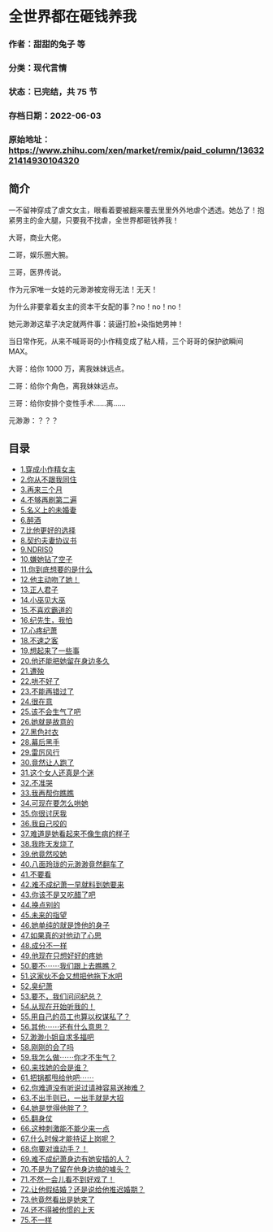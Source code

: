# 全世界都在砸钱养我

### 作者：甜甜的兔子 等

### 分类：现代言情

### 状态：已完结，共 75 节

### 存档日期：2022-06-03

### 原始地址：https://www.zhihu.com/xen/market/remix/paid_column/1363221414930104320


## 简介
一不留神穿成了虐文女主，眼看着要被翻来覆去里里外外地虐个透透。她怂了！抱紧男主的金大腿，只要我不找虐，全世界都砸钱养我！


大哥，商业大佬。


二哥，娱乐圈大腕。


三哥，医界传说。


作为元家唯一女娃的元渺渺被宠得无法！无天！


为什么非要拿着女主的资本干女配的事？no！no！no！


她元渺渺这辈子决定就两件事：装逼打脸+染指她男神！


当日常作死，从来不喊哥哥的小作精变成了粘人精，三个哥哥的保护欲瞬间 MAX。


大哥：给你 1000 万，离我妹妹远点。


二哥：给你个角色，离我妹妹远点。


三哥：给你安排个变性手术……离……


元渺渺：？？？




## 目录
- [1.穿成小作精女主](1.穿成小作精女主.md)<!-- 2021-04-08 10:17 -->
- [2.你从不跟我同住](2.你从不跟我同住.md)<!-- 2021-04-07 13:22 -->
- [3.再来三个月](3.再来三个月.md)<!-- 2021-04-07 13:25 -->
- [4.不够再刷第二遍](4.不够再刷第二遍.md)<!-- 2021-04-07 13:27 -->
- [5.名义上的未婚妻](5.名义上的未婚妻.md)<!-- 2021-04-07 13:28 -->
- [6.醉酒](6.醉酒.md)<!-- 2021-04-07 13:28 -->
- [7.比他更好的选择](7.比他更好的选择.md)<!-- 2021-04-07 13:29 -->
- [8.契约夫妻协议书](8.契约夫妻协议书.md)<!-- 2021-04-07 13:30 -->
- [9.NDRIS0](9.NDRIS0.md)<!-- 2021-04-07 13:30 -->
- [10.嫌她钻了空子](10.嫌她钻了空子.md)<!-- 2021-04-07 13:31 -->
- [11.你到底想要的是什么](11.你到底想要的是什么.md)<!-- 2021-04-13 10:14 -->
- [12.他主动吻了她！](12.他主动吻了她！.md)<!-- 2021-04-13 10:14 -->
- [13.正人君子](13.正人君子.md)<!-- 2021-04-13 10:15 -->
- [14.小巫见大巫](14.小巫见大巫.md)<!-- 2021-04-13 10:15 -->
- [15.不喜欢霸道的](15.不喜欢霸道的.md)<!-- 2021-04-13 10:15 -->
- [16.纪先生，我怕](16.纪先生，我怕.md)<!-- 2021-04-22 08:12 -->
- [17.心疼纪萧](17.心疼纪萧.md)<!-- 2021-04-22 08:12 -->
- [18.不速之客](18.不速之客.md)<!-- 2021-04-25 07:05 -->
- [19.想起来了一些事](19.想起来了一些事.md)<!-- 2021-04-25 07:05 -->
- [20.他还能把她留在身边多久](20.他还能把她留在身边多久.md)<!-- 2021-05-08 07:34 -->
- [21.遭殃](21.遭殃.md)<!-- 2021-05-19 07:18 -->
- [22.哄不好了](22.哄不好了.md)<!-- 2021-05-19 07:18 -->
- [23.不能再错过了](23.不能再错过了.md)<!-- 2021-05-31 07:45 -->
- [24.很在意](24.很在意.md)<!-- 2021-05-31 07:46 -->
- [25.该不会生气了吧](25.该不会生气了吧.md)<!-- 2021-08-27 11:08 -->
- [26.她就是故意的](26.她就是故意的.md)<!-- 2021-08-27 11:08 -->
- [27.黑色衬衣](27.黑色衬衣.md)<!-- 2021-08-27 11:09 -->
- [28.幕后黑手](28.幕后黑手.md)<!-- 2021-08-27 11:09 -->
- [29.雷厉风行](29.雷厉风行.md)<!-- 2021-08-27 11:35 -->
- [30.竟然让人跑了](30.竟然让人跑了.md)<!-- 2021-08-27 11:36 -->
- [31.这个女人还真是个迷](31.这个女人还真是个迷.md)<!-- 2021-08-27 11:36 -->
- [32.不准哭](32.不准哭.md)<!-- 2021-11-22 11:56 -->
- [33.我再帮你瞧瞧](33.我再帮你瞧瞧.md)<!-- 2021-11-22 11:56 -->
- [34.可现在要怎么哄她](34.可现在要怎么哄她.md)<!-- 2021-11-22 11:57 -->
- [35.你很讨厌我](35.你很讨厌我.md)<!-- 2021-11-22 11:57 -->
- [36.我自己咬的](36.我自己咬的.md)<!-- 2021-11-22 11:57 -->
- [37.难道是她看起来不像生病的样子](37.难道是她看起来不像生病的样子.md)<!-- 2021-11-22 11:57 -->
- [38.我昨天发烧了](38.我昨天发烧了.md)<!-- 2021-11-22 11:58 -->
- [39.他竟然咬她](39.他竟然咬她.md)<!-- 2021-11-22 11:58 -->
- [40.八面玲珑的元渺渺竟然翻车了](40.八面玲珑的元渺渺竟然翻车了.md)<!-- 2021-11-22 11:58 -->
- [41.不要看](41.不要看.md)<!-- 2021-11-22 11:59 -->
- [42.难不成纪萧一早就料到她要来](42.难不成纪萧一早就料到她要来.md)<!-- 2021-11-22 11:59 -->
- [43.你该不是又吃醋了吧](43.你该不是又吃醋了吧.md)<!-- 2021-11-22 11:59 -->
- [44.换点别的](44.换点别的.md)<!-- 2021-11-22 11:59 -->
- [45.未来的指望](45.未来的指望.md)<!-- 2021-12-30 09:10 -->
- [46.她单纯的就是馋他的身子](46.她单纯的就是馋他的身子.md)<!-- 2021-12-30 09:11 -->
- [47.如果真的对他动了心思](47.如果真的对他动了心思.md)<!-- 2021-12-30 09:11 -->
- [48.成分不一样](48.成分不一样.md)<!-- 2021-12-30 09:11 -->
- [49.他现在只想好好的疼她](49.他现在只想好好的疼她.md)<!-- 2021-12-30 09:12 -->
- [50.要不⋯⋯我们跟上去瞧瞧？](50.要不⋯⋯我们跟上去瞧瞧？.md)<!-- 2021-12-30 09:13 -->
- [51.这家伙不会又想把他拖下水吧](51.这家伙不会又想把他拖下水吧.md)<!-- 2021-12-30 09:13 -->
- [52.臭纪萧](52.臭纪萧.md)<!-- 2021-12-30 09:13 -->
- [53.要不，我们问问纪总？](53.要不，我们问问纪总？.md)<!-- 2021-12-30 09:13 -->
- [54.从现在开始听我的！](54.从现在开始听我的！.md)<!-- 2021-12-30 09:14 -->
- [55.用自己的员工也算以权谋私了？](55.用自己的员工也算以权谋私了？.md)<!-- 2021-12-30 09:14 -->
- [56.其他⋯⋯还有什么意思？](56.其他⋯⋯还有什么意思？.md)<!-- 2021-12-30 09:14 -->
- [57.渺渺小姐自求多福吧](57.渺渺小姐自求多福吧.md)<!-- 2022-02-16 08:21 -->
- [58.刚刚的会了吗](58.刚刚的会了吗.md)<!-- 2022-02-16 08:22 -->
- [59.我怎么做⋯⋯你才不生气？](59.我怎么做⋯⋯你才不生气？.md)<!-- 2022-02-16 08:22 -->
- [60.来找她的会是谁？](60.来找她的会是谁？.md)<!-- 2022-02-16 08:22 -->
- [61.把锅都甩给他吧⋯⋯](61.把锅都甩给他吧⋯⋯.md)<!-- 2022-02-16 08:23 -->
- [62.你难道没有听说过请神容易送神难？](62.你难道没有听说过请神容易送神难？.md)<!-- 2022-02-16 08:23 -->
- [63.不出手则已，一出手就是大招](63.不出手则已，一出手就是大招.md)<!-- 2022-02-16 08:23 -->
- [64.她是觉得他胖了？](64.她是觉得他胖了？.md)<!-- 2022-02-16 08:24 -->
- [65.翻身仗](65.翻身仗.md)<!-- 2022-02-16 08:24 -->
- [66.这种刺激能不能少来一点](66.这种刺激能不能少来一点.md)<!-- 2022-04-21 04:32 -->
- [67.什么时候才能持证上岗呢？](67.什么时候才能持证上岗呢？.md)<!-- 2022-04-21 04:32 -->
- [68.你要对谁动手？！](68.你要对谁动手？！.md)<!-- 2022-04-21 04:33 -->
- [69.难不成纪萧身边有她安插的人？](69.难不成纪萧身边有她安插的人？.md)<!-- 2022-04-21 04:33 -->
- [70.不是为了留在他身边搞的噱头？](70.不是为了留在他身边搞的噱头？.md)<!-- 2022-04-21 04:33 -->
- [71.不然一会儿看不到好戏了！](71.不然一会儿看不到好戏了！.md)<!-- 2022-04-21 04:33 -->
- [72.让他假结婚？还是说给他推迟婚期？](72.让他假结婚？还是说给他推迟婚期？.md)<!-- 2022-04-21 04:34 -->
- [73.他竟然看出是她来了](73.他竟然看出是她来了.md)<!-- 2022-04-21 04:34 -->
- [74.还不得被他惯的上天](74.还不得被他惯的上天.md)<!-- 2022-04-21 04:34 -->
- [75.不一样](75.不一样.md)<!-- 2022-04-21 04:34 -->